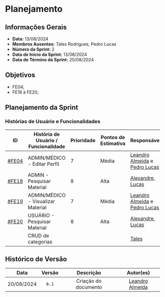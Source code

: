 # Planejamento

## Informações Gerais
- **Data:** 13/08/2024
- **Membros Ausentes:** Tales Rodrigues, Pedro Lucas
- **Número da Sprint:** 2
- **Data de Início da Sprint:** 13/08/2024
- **Data de Término da Sprint:** 20/08/2024


## Objetivos
- FE04;
- FE18 à FE20;

## Planejamento da Sprint

### Histórias de Usuário e Funcionalidades

| ID  | História de Usuário / Funcionalidade    | Prioridade | Pontos de Estimativa | Responsável | Status  |
|-----|----------------------------------------|------------|----------------------|-------------|---------|
| [#FE04](https://github.com/mdsreq-fga-unb/2024.1-Echoeasy/issues/12) | ADMIN/MÉDICO - Editar Perfil       | 7 | Média | [Leandro Almeida](https://github.com/leanars) e [Pedro Lucas](https://github.com/lucasdray) | A iniciar |
| [#FE18](https://github.com/mdsreq-fga-unb/2024.1-Echoeasy/issues/26) | ADMIN - Pesquisar Material         | 8 | Alta  | [Alexandre](https://github.com/zzzBECK), [Lucas](https://github.com/LucasGSAntunes) | A iniciar |
| [#FE19](https://github.com/mdsreq-fga-unb/2024.1-Echoeasy/issues/27) | ADMIN/MÉDICO - Visualizar Material | 7 | Média | [Leandro Almeida](https://github.com/leanars) e [Pedro Lucas](https://github.com/lucasdray) | A iniciar |
| [#FE20](https://github.com/mdsreq-fga-unb/2024.1-Echoeasy/issues/28) | USUÁRIO - Pesquisar Material       | 8 | Alta  | [Alexandre](https://github.com/zzzBECK), [Lucas](https://github.com/LucasGSAntunes) | A iniciar |
|                                                                      | CRUD de categorias                 |   |       | [Tales](https://github.com/TalesRG) | A iniciar |


## Histórico de Versão

|    Data    | Versão |              Descrição              |                      Autor(es)                      |
| :--------: | :----: | :---------------------------------: | :-------------------------------------------------: |
| 20/08/2024 | `0.1`  | Criação do documento | [Leandro Almeida](https://github.com/leanars) |